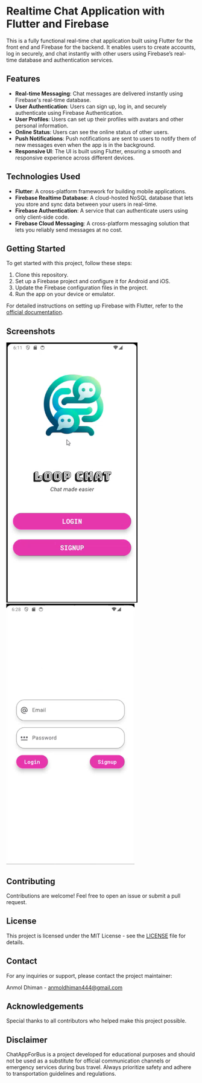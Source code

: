 # Realtime Chat Application with Flutter and Firebase

This is a fully functional real-time chat application built using Flutter for the front end and Firebase for the backend. It enables users to create accounts, log in securely, and chat instantly with other users using Firebase’s real-time database and authentication services.
## Features

- **Real-time Messaging**: Chat messages are delivered instantly using Firebase's real-time database.
- **User Authentication**: Users can sign up, log in, and securely authenticate using Firebase Authentication.
- **User Profiles**: Users can set up their profiles with avatars and other personal information.
- **Online Status**: Users can see the online status of other users.
- **Push Notifications**: Push notifications are sent to users to notify them of new messages even when the app is in the background.
- **Responsive UI**: The UI is built using Flutter, ensuring a smooth and responsive experience across different devices.

## Technologies Used

- **Flutter**: A cross-platform framework for building mobile applications.
- **Firebase Realtime Database**: A cloud-hosted NoSQL database that lets you store and sync data between your users in real-time.
- **Firebase Authentication**: A service that can authenticate users using only client-side code.
- **Firebase Cloud Messaging**: A cross-platform messaging solution that lets you reliably send messages at no cost.

## Getting Started

To get started with this project, follow these steps:

1. Clone this repository.
2. Set up a Firebase project and configure it for Android and iOS.
3. Update the Firebase configuration files in the project.
4. Run the app on your device or emulator.

For detailed instructions on setting up Firebase with Flutter, refer to the [official documentation](https://firebase.flutter.dev/docs/overview).

## Screenshots

![Screenshot 1](chatapp/screenshots/1.png)
![Screenshot 2](chatapp/screenshots/2.png)


## Contributing

Contributions are welcome! Feel free to open an issue or submit a pull request.


## License

This project is licensed under the MIT License - see the [LICENSE](LICENSE) file for details.

## Contact

For any inquiries or support, please contact the project maintainer:

Anmol Dhiman - [anmoldhiman444@gmail.com](mailto:anmoldhiman444@gmail.com)

## Acknowledgements

Special thanks to all contributors who helped make this project possible.

## Disclaimer

ChatAppForBus is a project developed for educational purposes and should not be used as a substitute for official communication channels or emergency services during bus travel. Always prioritize safety and adhere to transportation guidelines and regulations.
